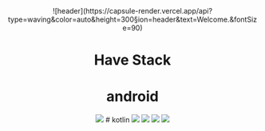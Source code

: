 <div align="center">
![header](https://capsule-render.vercel.app/api?type=waving&color=auto&height=300&section=header&text=Welcome.&fontSize=90)

# Have Stack
# android
<img src="https://img.shields.io/badge/Android-3DDC84?style=for-the-badge&logo=Android&logoColor=white">
# kotlin
<img src="https://img.shields.io/badge/Kotlin-1071D3?style=for-the-badge&logo=Kotlin&logoColor=white">


<img src="https://img.shields.io/badge/아이콘이름-추천 색상?style=for-the-badge&logo=아이콘 이름&logoColor=white">
<img src="https://img.shields.io/badge/아이콘이름-추천 색상?style=for-the-badge&logo=아이콘 이름&logoColor=white">
<img src="https://img.shields.io/badge/아이콘이름-추천 색상?style=for-the-badge&logo=아이콘 이름&logoColor=white">
 
</div>
